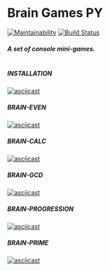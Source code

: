 # Brain Games PY

[![Maintainability](https://api.codeclimate.com/v1/badges/ae3e7f212ad6132143ad/maintainability)](https://codeclimate.com/github/Uladzislau97/python-project-lvl1/maintainability) [![Build Status](https://travis-ci.org/Uladzislau97/python-project-lvl1.svg?branch=master)](https://travis-ci.org/Uladzislau97/python-project-lvl1)

##### A set of console mini-games.
#
##### INSTALLATION
[![asciicast](https://asciinema.org/a/xq3prz8YOECzIHTgZzrixvW0y.svg)](https://asciinema.org/a/xq3prz8YOECzIHTgZzrixvW0y)
##### BRAIN-EVEN
[![asciicast](https://asciinema.org/a/frhE8ZbjJ7flvtrrMLV88mUub.svg)](https://asciinema.org/a/frhE8ZbjJ7flvtrrMLV88mUub)
##### BRAIN-CALC
[![asciicast](https://asciinema.org/a/gYuQyqsZaATuFemEYl9kKSrTr.svg)](https://asciinema.org/a/gYuQyqsZaATuFemEYl9kKSrTr)
##### BRAIN-GCD
[![asciicast](https://asciinema.org/a/nkJlhxHofmjpjOX2WkQyQkuuk.svg)](https://asciinema.org/a/nkJlhxHofmjpjOX2WkQyQkuuk)
##### BRAIN-PROGRESSION
[![asciicast](https://asciinema.org/a/35BRQW7ipLGwG9xCtBCcftKiP.svg)](https://asciinema.org/a/35BRQW7ipLGwG9xCtBCcftKiP)
##### BRAIN-PRIME
[![asciicast](https://asciinema.org/a/Ypbq6cT9MfZ00GFeMT9uNx7en.svg)](https://asciinema.org/a/Ypbq6cT9MfZ00GFeMT9uNx7en)